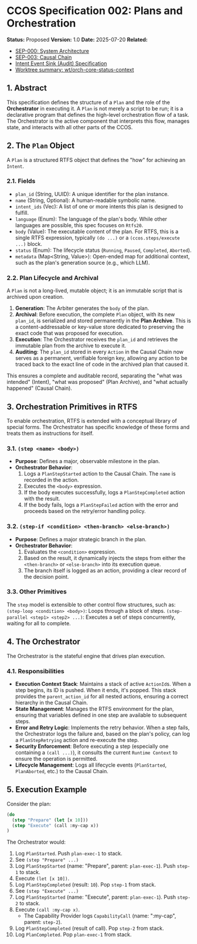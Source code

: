 # CCOS Specification 002: Plans and Orchestration

**Status:** Proposed
**Version:** 1.0
**Date:** 2025-07-20
**Related:**
- [SEP-000: System Architecture](./000-ccos-architecture.md)
- [SEP-003: Causal Chain](./003-causal-chain.md)
- [Intent Event Sink (Audit) Specification](./intent_event_sink.md)
- [Worktree summary: wt/orch-core-status-context](./worktree-orch-core-status-context.md)

## 1. Abstract

This specification defines the structure of a `Plan` and the role of the **Orchestrator** in executing it. A `Plan` is not merely a script to be run; it is a declarative program that defines the high-level orchestration flow of a task. The Orchestrator is the active component that interprets this flow, manages state, and interacts with all other parts of the CCOS.

## 2. The `Plan` Object

A `Plan` is a structured RTFS object that defines the "how" for achieving an `Intent`.

### 2.1. Fields

-   `plan_id` (String, UUID): A unique identifier for the plan instance.
-   `name` (String, Optional): A human-readable symbolic name.
-   `intent_ids` (Vec<IntentId>): A list of one or more intents this plan is designed to fulfill.
-   `language` (Enum): The language of the plan's body. While other languages are possible, this spec focuses on `Rtfs20`.
-   `body` (Value): The executable content of the plan. For RTFS, this is a single RTFS expression, typically `(do ...)` or a `(ccos.steps/execute ...)` block.
-   `status` (Enum): The lifecycle status (`Running`, `Paused`, `Completed`, `Aborted`).
-   `metadata` (Map<String, Value>): Open-ended map for additional context, such as the plan's generation source (e.g., which LLM).

### 2.2. Plan Lifecycle and Archival

A `Plan` is not a long-lived, mutable object; it is an immutable script that is archived upon creation.

1.  **Generation**: The Arbiter generates the `body` of the plan.
2.  **Archival**: Before execution, the complete `Plan` object, with its new `plan_id`, is serialized and stored permanently in the **Plan Archive**. This is a content-addressable or key-value store dedicated to preserving the exact code that was proposed for execution.
3.  **Execution**: The Orchestrator receives the `plan_id` and retrieves the immutable plan from the archive to execute it.
4.  **Auditing**: The `plan_id` stored in every `Action` in the Causal Chain now serves as a permanent, verifiable foreign key, allowing any action to be traced back to the exact line of code in the archived plan that caused it.

This ensures a complete and auditable record, separating the "what was intended" (Intent), "what was proposed" (Plan Archive), and "what actually happened" (Causal Chain).

## 3. Orchestration Primitives in RTFS

To enable orchestration, RTFS is extended with a conceptual library of special forms. The Orchestrator has specific knowledge of these forms and treats them as instructions for itself.

### 3.1. `(step <name> <body>)`

-   **Purpose**: Defines a major, observable milestone in the plan.
-   **Orchestrator Behavior**:
    1.  Logs a `PlanStepStarted` action to the Causal Chain. The `name` is recorded in the action.
    2.  Executes the `<body>` expression.
    3.  If the body executes successfully, logs a `PlanStepCompleted` action with the result.
    4.  If the body fails, logs a `PlanStepFailed` action with the error and proceeds based on the retry/error handling policy.

### 3.2. `(step-if <condition> <then-branch> <else-branch>)`

-   **Purpose**: Defines a major strategic branch in the plan.
-   **Orchestrator Behavior**:
    1.  Evaluates the `<condition>` expression.
    2.  Based on the result, it dynamically injects the steps from either the `<then-branch>` or `<else-branch>` into its execution queue.
    3.  The branch itself is logged as an action, providing a clear record of the decision point.

### 3.3. Other Primitives

The `step` model is extensible to other control flow structures, such as:
   `(step-loop <condition> <body>)`: Loops through a block of steps.
   `(step-parallel <step1> <step2> ...)`: Executes a set of steps concurrently, waiting for all to complete.

## 4. The Orchestrator

The Orchestrator is the stateful engine that drives plan execution.

### 4.1. Responsibilities

-   **Execution Context Stack**: Maintains a stack of active `ActionId`s. When a step begins, its ID is pushed. When it ends, it's popped. This stack provides the `parent_action_id` for all nested actions, ensuring a correct hierarchy in the Causal Chain.
-   **State Management**: Manages the RTFS environment for the plan, ensuring that variables defined in one step are available to subsequent steps.
-   **Error and Retry Logic**: Implements the retry behavior. When a step fails, the Orchestrator logs the failure and, based on the plan's policy, can log a `PlanStepRetrying` action and re-execute the step.
-   **Security Enforcement**: Before executing a step (especially one containing a `(call ...)`), it consults the current `Runtime Context` to ensure the operation is permitted.
-   **Lifecycle Management**: Logs all lifecycle events (`PlanStarted`, `PlanAborted`, etc.) to the Causal Chain.

## 5. Execution Example

Consider the plan:
```lisp
(do
  (step "Prepare" (let [x 10]))
  (step "Execute" (call :my-cap x))
)
```

The Orchestrator would:
1.  Log `PlanStarted`. Push `plan-exec-1` to stack.
2.  See `(step "Prepare" ...)`
3.  Log `PlanStepStarted` (name: "Prepare", parent: `plan-exec-1`). Push `step-1` to stack.
4.  Execute `(let [x 10])`.
5.  Log `PlanStepCompleted` (result: `10`). Pop `step-1` from stack.
6.  See `(step "Execute" ...)`
7.  Log `PlanStepStarted` (name: "Execute", parent: `plan-exec-1`). Push `step-2` to stack.
8.  Execute `(call :my-cap x)`.
    -   The Capability Provider logs `CapabilityCall` (name: ":my-cap", parent: `step-2`).
9.  Log `PlanStepCompleted` (result of call). Pop `step-2` from stack.
10. Log `PlanCompleted`. Pop `plan-exec-1` from stack.
